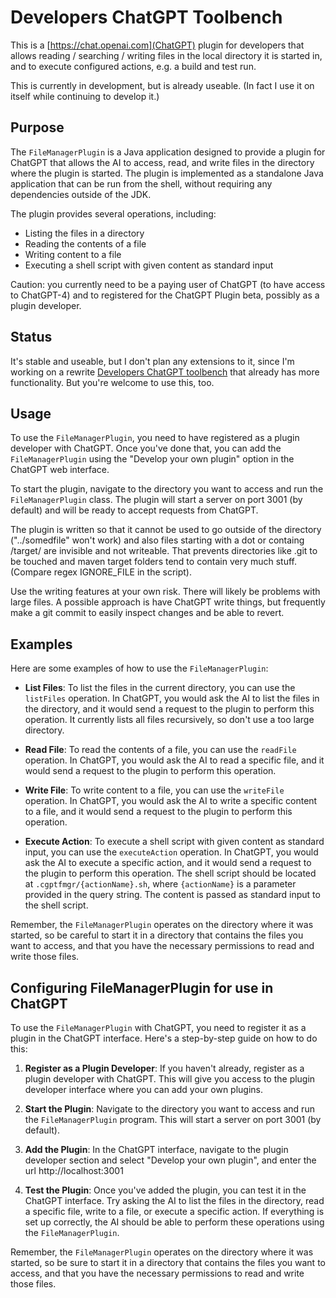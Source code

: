 # Developers ChatGPT Toolbench

This is a [https://chat.openai.com](ChatGPT) plugin for developers that allows reading / searching / writing files
in the local directory it is started in, and to execute configured actions, e.g. a build and test run.

This is currently in development, but is already useable. (In fact I use it on itself while continuing to develop it.)

## Purpose

The `FileManagerPlugin` is a Java application designed to provide a plugin for ChatGPT that allows the AI to access,
read, and write files in the directory where the plugin is started. The plugin is implemented as a standalone Java
application that can be run from the shell, without requiring any dependencies outside of the JDK.

The plugin provides several operations, including:

- Listing the files in a directory
- Reading the contents of a file
- Writing content to a file
- Executing a shell script with given content as standard input

Caution: you currently need to be a paying user of ChatGPT (to have access to ChatGPT-4) and to registered for the
ChatGPT Plugin beta, possibly as a plugin developer.

## Status

It's stable and useable, but I don't plan any extensions to it, since I'm working on a rewrite
[Developers ChatGPT toolbench](https://github.com/stoerr/DevelopersChatGPTToolbench) that already has more
functionality. But you're welcome to use this, too.

## Usage

To use the `FileManagerPlugin`, you need to have registered as a plugin developer with ChatGPT. Once you've done that,
you can add the `FileManagerPlugin` using the "Develop your own plugin" option in the ChatGPT web interface.

To start the plugin, navigate to the directory you want to access and run the `FileManagerPlugin` class. The plugin will
start a server on port 3001 (by default) and will be ready to accept requests from ChatGPT.

The plugin is written so that it cannot be used to go outside of the directory ("../somedfile" won't work) and also
files starting with a dot or containg /target/ are invisible and not writeable. That prevents directories like .git
to be touched and maven target folders tend to contain very much stuff.
(Compare regex IGNORE_FILE in the script).

Use the writing features at your own risk. There will likely be problems with large files. A possible approach is
have ChatGPT write things, but frequently make a git commit to easily inspect changes and be able to revert.

## Examples

Here are some examples of how to use the `FileManagerPlugin`:

- **List Files**: To list the files in the current directory, you can use the `listFiles` operation. In ChatGPT, you
  would ask the AI to list the files in the directory, and it would send a request to the plugin to perform this
  operation. It currently lists all files recursively, so don't use a too large directory.

- **Read File**: To read the contents of a file, you can use the `readFile` operation. In ChatGPT, you would ask the AI
  to read a specific file, and it would send a request to the plugin to perform this operation.

- **Write File**: To write content to a file, you can use the `writeFile` operation. In ChatGPT, you would ask the AI to
  write a specific content to a file, and it would send a request to the plugin to perform this operation.

- **Execute Action**: To execute a shell script with given content as standard input, you can use the `executeAction`
  operation. In ChatGPT, you would ask the AI to execute a specific action, and it would send a request to the plugin to
  perform this operation. The shell script should be located at `.cgptfmgr/{actionName}.sh`, where `{actionName}` is a
  parameter provided in the query string. The content is passed as standard input to the shell script.

Remember, the `FileManagerPlugin` operates on the directory where it was started, so be careful to start it in a
directory that contains the files you want to access, and that you have the necessary permissions to read and write
those files.

## Configuring FileManagerPlugin for use in ChatGPT

To use the `FileManagerPlugin` with ChatGPT, you need to register it as a plugin in the ChatGPT interface. Here's a
step-by-step guide on how to do this:

1. **Register as a Plugin Developer**: If you haven't already, register as a plugin developer with ChatGPT. This will
   give you access to the plugin developer interface where you can add your own plugins.

2. **Start the Plugin**: Navigate to the directory you want to access and run the `FileManagerPlugin` program. This will
   start a server on port 3001 (by default).

3. **Add the Plugin**: In the ChatGPT interface, navigate to the plugin developer section and select "Develop your own
   plugin", and enter the url http://localhost:3001

4. **Test the Plugin**: Once you've added the plugin, you can test it in the ChatGPT interface. Try asking the AI to
   list the files in the directory, read a specific file, write to a file, or execute a specific action. If everything
   is set up correctly, the AI should be able to perform these operations using the `FileManagerPlugin`.

Remember, the `FileManagerPlugin` operates on the directory where it was started, so be sure to start it in a directory
that contains the files you want to access, and that you have the necessary permissions to read and write those files.
